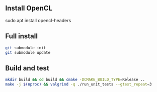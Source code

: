 ## Install OpenCL
sudo apt install opencl-headers

## Full install
```bash
git submodule init
git submodule update
```

## Build and test
```bash
mkdir build && cd build && cmake -DCMAKE_BUILD_TYPE=Release ..
make -j $(nproc) && valgrind -q ./run_unit_tests --gtest_repeat=3
```